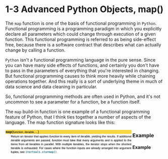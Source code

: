 # 1-3 Advanced Python Objects, map()

The `map` function is one of the basis of functional programming in `Python`. Functional programming is a programming paradigm in which you explicitly declare all parameters which could change through execution of a given function. This functional programming is referred to as being side-effect free, because there is a software contract that describes what can actually change by calling a function.

`Python` isn't a functional programming language in the pure sense. Since you can have many side effects of functions, and certainly you don't have to pass in the parameters of everything that you're interested in changing. But functional programming causes to think more heavily while chaining operations together. And this really is a sort of underlying theme in much of data science and data cleaning in particular.

So, functional programming methods are often used in Python, and it's not uncommon to see a parameter for a function, be a function itself.

The `map` build-in function is one example of a functional programming feature of Python, that I think ties together a number of aspects of the language. The map function signature looks like this:

<img src="https://github.com/siyinghan/Notes/raw/master/Applied%20Data%20Science%20with%20Python%20(Coursera%20Specialization)/01%20Introduction%20to%20Data%20Science%20in%20Python/Image/001.png" alt="001" align='left' width="80%"/>

### Example


#### Example
